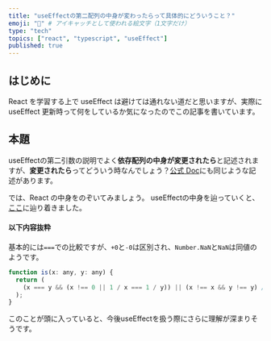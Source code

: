 ```yaml
---
title: "useEffectの第二配列の中身が変わったらって具体的にどういうこと？"
emoji: "🥱" # アイキャッチとして使われる絵文字（1文字だけ）
type: "tech"
topics: ["react", "typescript", "useEffect"]
published: true
---
```


## はじめに

React を学習する上で useEffect は避けては通れない道だと思いますが、実際に useEffect 更新時って何をしているか気になったのでこの記事を書いています。

## 本題

useEffectの第二引数の説明でよく**依存配列の中身が変更されたら**と記述されますが、**変更されたら**ってどういう時なんでしょう？[公式 Doc](https://ja.reactjs.org/docs/hooks-reference.html#useeffect)にも同じような記述があります。

では、React の中身をのぞいてみましょう。
useEffectの中身を辿っていくと、[ここ](https://github.com/facebook/react/blob/da834083cccb6ef942f701c6b6cecc78213196a8/packages/shared/objectIs.js#L14)に辿り着きました。

#### 以下内容抜粋
基本的には`===`での比較ですが、`+0`と`-0`は区別され、`Number.NaN`と`NaN`は同値のようです。

```js
function is(x: any, y: any) {
  return (
    (x === y && (x !== 0 || 1 / x === 1 / y)) || (x !== x && y !== y) // eslint-disable-line no-self-compare
  );
}
```

このことが頭に入っていると、今後useEffectを扱う際にさらに理解が深まりそうです。
